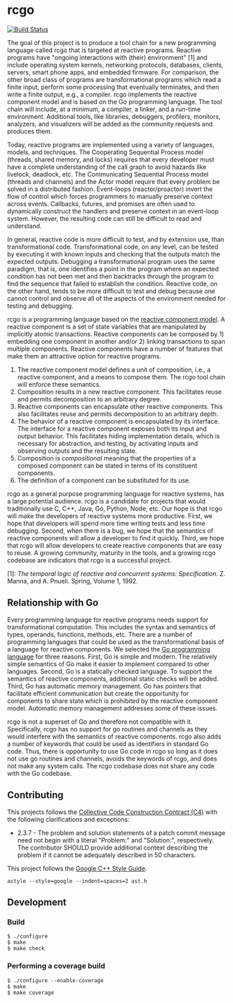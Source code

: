 # rcgo

[![Build Status](https://travis-ci.org/jrw972/rcgo.svg?branch=master)](https://travis-ci.org/jrw972/rcgo)

The goal of this project is to produce a tool chain for a new
programming language called rcgo that is targeted at reactive
programs.  Reactive programs have "ongoing interactions with (their)
environment" [1] and include operating system kernels, networking
protocols, databases, clients, servers, smart phone apps, and embedded
firmware.  For comparison, the other broad class of programs are
transformational programs which read a finite input, perform some
processing that eventually terminates, and then write a finite output,
e.g., a compiler.  rcgo implements the reactive component model and is
based on the Go programming language.  The tool chain will include, at
a minimum, a compiler, a linker, and a run-time environment.
Additional tools, like libraries, debuggers, profilers, monitors,
analyzers, and visualizers will be added as the community requests and
produces them.

Today, reactive programs are implemented using a variety of languages,
models, and techniques.  The Cooperating Sequential Process model
(threads, shared memory, and locks) requires that every developer must
have a complete understanding of the call graph to avoid hazards like
livelock, deadlock, etc.  The Communicating Sequential Process model
(threads and channels) and the Actor model require that every problem
be solved in a distributed fashion.  Event-loops (reactor/proactor)
invert the flow of control which forces programmers to manually
preserve context across events.  Callbacks, futures, and promises are
often used to dynamically construct the handlers and preserve context
in an event-loop system.  However, the resulting code can still be
difficult to read and understand.

In general, reactive code is more difficult to test, and by extension
use, than transformational code.  Transformational code, on any level,
can be tested by executing it with known inputs and checking that the
outputs match the expected outputs.  Debugging a transformational
program uses the same paradigm, that is, one identifies a point in the
program where an expected condition has not been met and then
backtracks through the program to find the sequence that failed to
establish the condition.  Reactive code, on the other hand, tends to
be more difficult to test and debug because one cannot control and
observe all of the aspects of the environment needed for testing and
debugging.

rcgo is a programming language based on the
[reactive component model](https://openscholarship.wustl.edu/eng_etds/217/).
A reactive component is a set of state variables that are manipulated
by implicitly atomic transactions.  Reactive components can be
composed by 1) embedding one component in another and/or 2) linking
transactions to span multiple components.  Reactive components have a
number of features that make them an attractive option for reactive
programs.

1. The reactive component model defines a unit of composition, i.e., a
   reactive component, and a means to compose them.  The rcgo tool
   chain will enforce these semantics.
2. Composition results in a new reactive component.  This facilitates
   reuse and permits decomposition to an arbitrary degree.
3. Reactive components can encapsulate other reactive components.
   This also facilitates reuse and permits decomposition to an
   arbitrary depth.
4. The behavior of a reactive component is encapsulated by its
   interface.  The interface for a reactive component exposes both its
   input and output behavior.  This facilitates hiding implementation
   details, which is necessary for abstraction, and testing, by
   activating inputs and observing outputs and the resulting state.
5. Composition is *compositional* meaning that the properties of a
   composed component can be stated in terms of its constituent
   components.
6. The definition of a component can be substituted for its use.

rcgo as a general purpose programming language for reactive systems,
has a large potential audience.  rcgo is a candidate for projects that
would traditionally use C, C++, Java, Go, Python, Node, etc.  Our hope
is that rcgo will make the developers of reactive systems more
productive.  First, we hope that developers will spend more time
writing tests and less time debugging.  Second, when there is a bug,
we hope that the semantics of reactive components will allow a
developer to find it quickly.  Third, we hope that rcgo will allow
developers to create reactive components that are easy to reuse.  A
growing community, maturity in the tools, and a growing rcgo codebase
are indicators that rcgo is a successful project.

[1]: *The temporal logic of reactive and concurrent systems: Specification.* Z. Manna, and A. Pnueli. Spring, Volume 1, 1992.

## Relationship with Go

Every programming language for reactive programs needs support for
transformational computation.  This includes the syntax and semantics
of types, operands, functions, methods, etc.  There are a number of
programming languages that could be used as the transformational basis
of a language for reactive components.  We selected the
[Go programming language](https://golang.org) for three reasons.
First, Go is simple and modern.  The relatively simple semantics of Go
make it easier to implement compared to other languages.  Second, Go
is a statically checked language.  To support the semantics of
reactive components, additional static checks will be added.  Third,
Go has automatic memory management.  Go has pointers that facilitate
efficient communication but create the opportunity for components to
share state which is prohibited by the reactive component model.
Automatic memory management addresses some of these issues.

rcgo is not a superset of Go and therefore not compatible with it.
Specifically, rcgo has no support for go routines and channels as they
would interfere with the semantics of reactive components.  rcgo also
adds a number of keywords that could be used as identifiers in
standard Go code.  Thus, there is opportunity to use Go code in rcgo
so long as it does not use go routines and channels, avoids the
keywords of rcgo, and does not make any system calls.  The rcgo
codebase does not share any code with the Go codebase.

## Contributing

This projects follows the
[Collective Code Construction Contract (C4)](https://rfc.zeromq.org/spec:42/C4/)
with the following clarifications and exceptions:

* 2.3.7 - The problem and solution statements of a patch commit
  message need not begin with a literal "Problem:" and "Solution:",
  respectively.  The contributor SHOULD provide additional context
  describing the problem if it cannot be adequately described in 50
  characters.

This project follows the
[Google C++ Style Guide](https://google.github.io/styleguide/cppguide.html).

    astyle --style=google --indent=spaces=2 ast.h

## Development

### Build

    $ ./configure
    $ make
    $ make check

### Performing a coverage build

    $ ./configure --enable-coverage
    $ make
    $ make coverage
